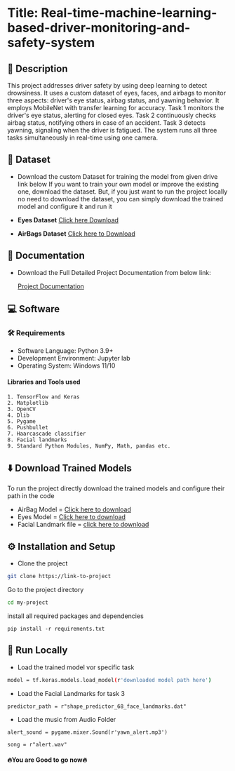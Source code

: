 
# Title: Real-time-machine-learning-based-driver-monitoring-and-safety-system

## 📃 Description
This project addresses driver safety by using deep learning to detect drowsiness. It uses a custom dataset of eyes, faces, and airbags to monitor three aspects: driver's eye status, airbag status, and yawning behavior. It employs MobileNet with transfer learning for accuracy. Task 1 monitors the driver's eye status, alerting for closed eyes. Task 2 continuously checks airbag status, notifying others in case of an accident. Task 3 detects yawning, signaling when the driver is fatigued. The system runs all three tasks simultaneously in real-time using one camera.

## 💾 Dataset

- Download the custom Dataset for training the model from given drive link below
If you want to train your own model or improve the existing one, download the dataset. But, if you just want to run the project locally no need to download the dataset, you can simply download the trained model and configure it and run it

- **Eyes Dataset** [Click here Download](https://drive.google.com/drive/folders/15mozP6NZxFSSSgO83QmTkhYAKTX6vOJP?usp=drive_link)

- **AirBags Dataset** [Click here to Download](https://drive.google.com/drive/folders/1iSBYJlMU0f97S1tR2WaE01sgIm0KLu96?usp=sharing)
## 📝 Documentation

- Download the Full Detailed Project Documentation from below link:

    [Project Documentation](https://docs.google.com/document/d/1SeK7tihYwkUC1ifVm5u0VT3iYCmQBAJx/edit?usp=sharing&ouid=110092910534116920006&rtpof=true&sd=true)    
## 💻 Software

### 🛠️ Requirements

- Software Language: Python 3.9+
- Development Environment: Jupyter lab
- Operating System: Windows 11/10

#### Libraries and Tools used

    1. TensorFlow and Keras 
    2. Matplotlib 
    3. OpenCV 
    4. Dlib 
    5. Pygame 
    6. Pushbullet
    7. Haarcascade classifier
    8. Facial landmarks
    9. Standard Python Modules, NumPy, Math, pandas etc.

## ⬇️ Download Trained Models

To run the project directly download the trained models and configure their path in the code

- AirBag Model = [Click here to download](https://drive.google.com/file/d/1PHxW0aaCsjn40RQw9U6ZJDX04hiwoz-U/view?usp=drive_link)
- Eyes Model = [Click here to download](https://drive.google.com/file/d/1bZy9uS0h1h-guoBb4VxqEfSO8soZmReP/view?usp=drive_link)
- Facial Landmark file = [click here to download](https://drive.google.com/file/d/1sI953kULpH75BVh3_KQ-TfSQJ-8YJCE3/view?usp=drive_link)


## ⚙️ Installation and Setup

- Clone the project

```bash
git clone https://link-to-project
```

Go to the project directory

```bash
cd my-project
```

install all required packages and dependencies

```
pip install -r requirements.txt
```


## 🚀 Run Locally


- Load the trained model vor specific task

```bash
model = tf.keras.models.load_model(r'downloaded model path here')
```

- Load the Facial Landmarks for task 3
```
predictor_path = r"shape_predictor_68_face_landmarks.dat"

```

- Load the music from Audio Folder

```
alert_sound = pygame.mixer.Sound(r'yawn_alert.mp3')

song = r"alert.wav"

```
#### 🔥You are Good to go now🔥
